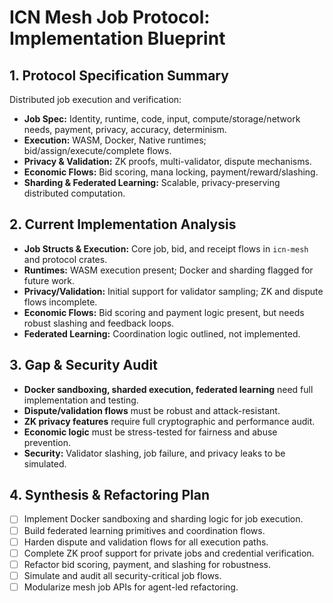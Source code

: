 # ICN Mesh Job Protocol: Implementation Blueprint

## 1. Protocol Specification Summary

Distributed job execution and verification:
- **Job Spec:** Identity, runtime, code, input, compute/storage/network needs, payment, privacy, accuracy, determinism.
- **Execution:** WASM, Docker, Native runtimes; bid/assign/execute/complete flows.
- **Privacy & Validation:** ZK proofs, multi-validator, dispute mechanisms.
- **Economic Flows:** Bid scoring, mana locking, payment/reward/slashing.
- **Sharding & Federated Learning:** Scalable, privacy-preserving distributed computation.

## 2. Current Implementation Analysis

- **Job Structs & Execution:** Core job, bid, and receipt flows in `icn-mesh` and protocol crates.
- **Runtimes:** WASM execution present; Docker and sharding flagged for future work.
- **Privacy/Validation:** Initial support for validator sampling; ZK and dispute flows incomplete.
- **Economic Flows:** Bid scoring and payment logic present, but needs robust slashing and feedback loops.
- **Federated Learning:** Coordination logic outlined, not implemented.

## 3. Gap & Security Audit

- **Docker sandboxing, sharded execution, federated learning** need full implementation and testing.
- **Dispute/validation flows** must be robust and attack-resistant.
- **ZK privacy features** require full cryptographic and performance audit.
- **Economic logic** must be stress-tested for fairness and abuse prevention.
- **Security:** Validator slashing, job failure, and privacy leaks to be simulated.

## 4. Synthesis & Refactoring Plan

- [ ] Implement Docker sandboxing and sharding logic for job execution.
- [ ] Build federated learning primitives and coordination flows.
- [ ] Harden dispute and validation flows for all execution paths.
- [ ] Complete ZK proof support for private jobs and credential verification.
- [ ] Refactor bid scoring, payment, and slashing for robustness.
- [ ] Simulate and audit all security-critical job flows.
- [ ] Modularize mesh job APIs for agent-led refactoring.